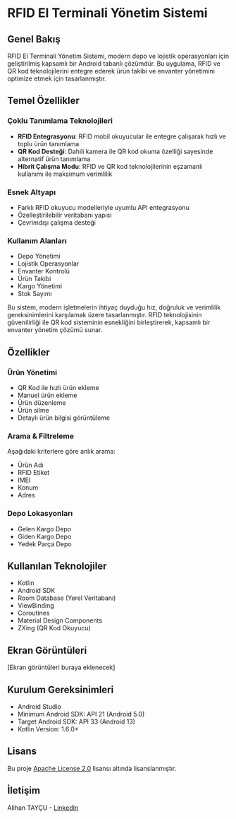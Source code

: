 # RFID El Terminali Yönetim Sistemi

## Genel Bakış
RFID El Terminali Yönetim Sistemi, modern depo ve lojistik operasyonları için geliştirilmiş kapsamlı bir Android tabanlı çözümdür. Bu uygulama, RFID ve QR kod teknolojilerini entegre ederek ürün takibi ve envanter yönetimini optimize etmek için tasarlanmıştır.

## Temel Özellikler
### Çoklu Tanımlama Teknolojileri
- **RFID Entegrasyonu**: RFID mobil okuyucular ile entegre çalışarak hızlı ve toplu ürün tanımlama
- **QR Kod Desteği**: Dahili kamera ile QR kod okuma özelliği sayesinde alternatif ürün tanımlama
- **Hibrit Çalışma Modu**: RFID ve QR kod teknolojilerinin eşzamanlı kullanımı ile maksimum verimlilik

### Esnek Altyapı
- Farklı RFID okuyucu modelleriyle uyumlu API entegrasyonu
- Özelleştirilebilir veritabanı yapısı
- Çevrimdışı çalışma desteği

### Kullanım Alanları
- Depo Yönetimi
- Lojistik Operasyonlar
- Envanter Kontrolü
- Ürün Takibi
- Kargo Yönetimi
- Stok Sayımı

Bu sistem, modern işletmelerin ihtiyaç duyduğu hız, doğruluk ve verimlilik gereksinimlerini karşılamak üzere tasarlanmıştır. RFID teknolojisinin güvenilirliği ile QR kod sisteminin esnekliğini birleştirerek, kapsamlı bir envanter yönetim çözümü sunar.
## Özellikler

### Ürün Yönetimi
- QR Kod ile hızlı ürün ekleme
- Manuel ürün ekleme
- Ürün düzenleme 
- Ürün silme
- Detaylı ürün bilgisi görüntüleme

### Arama & Filtreleme
Aşağıdaki kriterlere göre anlık arama:
- Ürün Adı
- RFID Etiket
- IMEI 
- Konum
- Adres

### Depo Lokasyonları
- Gelen Kargo Depo
- Giden Kargo Depo
- Yedek Parça Depo

## Kullanılan Teknolojiler

- Kotlin
- Android SDK
- Room Database (Yerel Veritabanı)
- ViewBinding
- Coroutines
- Material Design Components
- ZXing (QR Kod Okuyucu)

## Ekran Görüntüleri

[Ekran görüntüleri buraya eklenecek]

## Kurulum Gereksinimleri

- Android Studio 
- Minimum Android SDK: API 21 (Android 5.0)
- Target Android SDK: API 33 (Android 13)
- Kotlin Version: 1.6.0+

## Lisans

Bu proje [Apache License 2.0](http://www.apache.org/licenses/LICENSE-2.0) lisansı altında lisanslanmıştır.

## İletişim

Alihan TAYÇU - [LinkedIn](https://www.linkedin.com/in/alihantaycu/)
